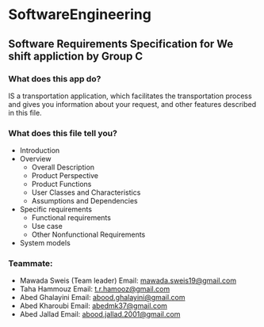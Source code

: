 # SoftwareEngineering
## Software Requirements Specification for We shift appliction by Group C

### What does this app do?
IS a transportation application, which facilitates the transportation process and gives you information about your request, and other features described in this file.

### What does this file tell you? 
* Introduction
* Overview
  * Overall Description
  * Product Perspective
  * Product Functions
  * User Classes and Characteristics
  * Assumptions and Dependencies
* Specific requirements
  * Functional requirements
  * Use case
  * Other Nonfunctional Requirements
* System models

### Teammate: 
* Mawada Sweis (Team leader) 
  Email: mawada.sweis19@gmail.com
* Taha Hammouz
  Email: t.r.hamooz@gmail.com
* Abed Ghalayini
  Email: abood.ghalayini@gmail.com
* Abed Kharoubi
  Email: abedmk37@gmail.com
* Abed Jallad
  Email: abood.jallad.2001@gmail.com

